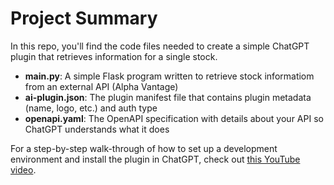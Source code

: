 # Project Summary

In this repo, you'll find the code files needed to create a simple ChatGPT plugin that retrieves information for a single stock.
- **main.py**: A simple Flask program written to retrieve stock informatiom from an external API (Alpha Vantage)
- **ai-plugin.json**: The plugin manifest file that contains plugin metadata (name, logo, etc.) and auth type
- **openapi.yaml**: The OpenAPI specification with details about your API so ChatGPT understands what it does

For a step-by-step walk-through of how to set up a development environment and install the plugin in ChatGPT, check out [this YouTube video](https://youtu.be/-GV7DAJ4dVU).

